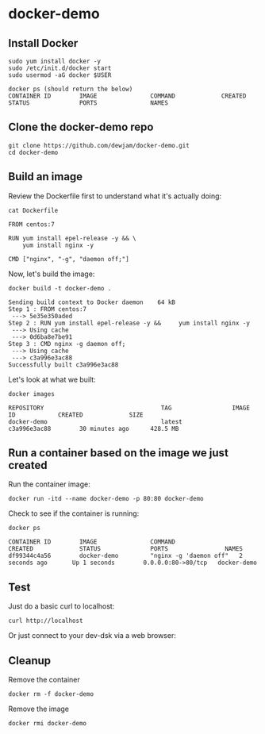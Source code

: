 # docker-demo
## Install Docker
```
sudo yum install docker -y
sudo /etc/init.d/docker start
sudo usermod -aG docker $USER

docker ps (should return the below)
CONTAINER ID        IMAGE               COMMAND             CREATED             STATUS              PORTS               NAMES
```

## Clone the docker-demo repo
```
git clone https://github.com/dewjam/docker-demo.git
cd docker-demo
```
## Build an image
Review the Dockerfile first to understand what it's actually doing:
```
cat Dockerfile
```

```
FROM centos:7

RUN yum install epel-release -y && \
    yum install nginx -y

CMD ["nginx", "-g", "daemon off;"]
```

Now, let's build the image:
```
docker build -t docker-demo .

Sending build context to Docker daemon    64 kB
Step 1 : FROM centos:7
 ---> 5e35e350aded
Step 2 : RUN yum install epel-release -y &&     yum install nginx -y
 ---> Using cache
 ---> 0d6ba8e7be91
Step 3 : CMD nginx -g daemon off;
 ---> Using cache
 ---> c3a996e3ac88
Successfully built c3a996e3ac88
```

Let's look at what we built:
```
docker images

REPOSITORY                                 TAG                 IMAGE ID            CREATED             SIZE
docker-demo                                latest              c3a996e3ac88        30 minutes ago      428.5 MB
```

## Run a container based on the image we just created
Run the container image:
```
docker run -itd --name docker-demo -p 80:80 docker-demo
```

Check to see if the container is running:
```
docker ps

CONTAINER ID        IMAGE               COMMAND                  CREATED             STATUS              PORTS                NAMES
df99344c4a56        docker-demo         "nginx -g 'daemon off"   2 seconds ago       Up 1 seconds        0.0.0.0:80->80/tcp   docker-demo
```

## Test
Just do a basic curl to localhost:
```
curl http://localhost
```

Or just connect to your dev-dsk via a web browser:

## Cleanup
Remove the container
```
docker rm -f docker-demo
```

Remove the image
```
docker rmi docker-demo
```
